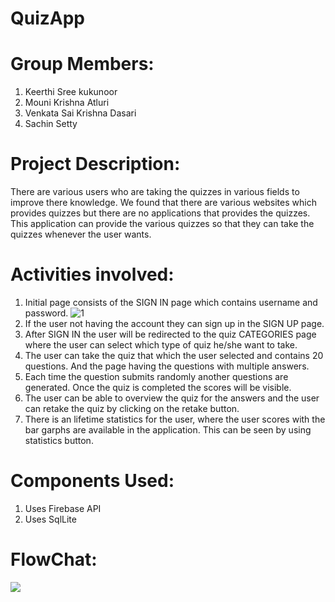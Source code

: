 # QuizApp


# Group Members:

1. Keerthi Sree kukunoor
2. Mouni Krishna Atluri
3. Venkata Sai Krishna Dasari
4. Sachin Setty

# Project Description:
There are various users who are taking the quizzes in various fields to improve there knowledge. We found that there are various websites which provides quizzes but there are no applications that provides the quizzes. This application can provide the various quizzes so that they can take the quizzes whenever the user wants.   


# Activities involved:

1.	Initial page consists of the SIGN IN page which contains username and password.
![1](https://github.com/mounikrishna/QuizApp/blob/master/App%20Screenshots/LoginPage.JPG)
2.	If the user not having the account they can sign up in the SIGN UP page.
3.	After SIGN IN the user will be redirected to the quiz CATEGORIES page where the user can select which type of quiz he/she want to take.
4.	The user can take the quiz that which the user selected and contains 20 questions. And the page having the questions with multiple answers.
5.	Each time the question submits randomly another questions are generated. Once the quiz is completed the scores will be visible.
6. The user can be able to overview the quiz for the answers and the user can retake the quiz by clicking on the retake button.
7. There is an lifetime statistics for the user, where the user scores with the bar garphs are available in the application. This can be seen by using statistics button.

# Components Used:

1. Uses Firebase API
2. Uses SqlLite

 # FlowChat:
 ![](https://github.com/mounikrishna/QuizApp/blob/master/androidFlowchat.jpeg)




